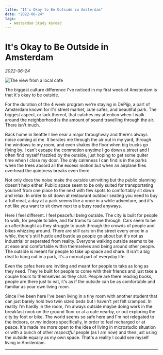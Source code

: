```yaml
---
title: "It's Okay to Be Outside in Amsterdam"
date: "2022-06-24"
tags:
  - Amsterdam Study Abroad
---
```


# It's Okay to Be Outside in Amsterdam
*2022-06-24*

![The view from a local cafe](/img/journal/amsterdamArchive/cafe-view.JPG)

The biggest culture difference I've noticed in my first week of Amsterdam is that it's okay to be outside.

For the duration of the 4 week program we're staying in DePijp, a part of Amsterdam known for it's street market, cute cafes, and beautiful park. The biggest aspect, or lack thereof, that catches my attention when I walk around the neighborhood is the amount of sound travelling through the air. There isn't much. 

Back home in Seattle I live near a major throughway and there's always noise coming at me. It berates me through the air out in my yard, through the windows to my room, and even shakes the floor when big trucks go flying by. I can't escape the commotion anytime I go down a street and I often find myself frazzled by the outside, just hoping to get some quiter time when I close my door. The only calmness I can find is in the parks when the trees absord all the excess motion but when an airplane flies overhead the quietness breaks even there. 

Not only does the noise make the outside uninviting but the public planning doesn't help either. Public space seem to be only suited for transportating yourself from one place to the next with few spots to comfortably sit down and relax. In order to sit down at restaurant outdoor seating you need to buy a full meal, a day at a park seems like a once in a while adventure, and it's not like you want to sit down next to a busy road anyways.

Here I feel different. I feel peaceful being outside. The city is built for people to walk, for people to bike, and for trams to come through. Cars seem to be an afterthought as they struggle to push through the crowds of people and bikes whizzing around. There are still cars on the street every once in a while, there's still hustle and bustle as people go about but it's not as industrial or seperated from reality. Everyone walking outside seems to be at ease and comfortable within themselves and being around other people. The outside is meant for people to take up space and share. It isn't a big deal to hang out in a park, it's a normal part of everyday life.

Even the cafes here are inviting and meant for people to take as long as they need. They're built for people to come with their friends and just take a couple hours to themselves as they chat. People are there reading books, people are there just to eat, it's as if the outside can be as comfortable and familiar as your own living room.

Since I've been here I've been living in a tiny room with another student that can just barely hold two twin sized beds but I haven't yet felt cramped. In reality I'm hardly in the room, I'm always outside maybe doing work in the breakfast nook on the ground floor or at a cafe nearby, or out exploring the city by foot or bike. The world seems so safe here and I'm not relegated to the indoors, or *my* indoors specifically, in order to feel recharged or at peace. It's made me more open to the idea of living in microstudio situation or with a bunch of other *respectful* people (as I am now) and then just using the outside equally as my own space. That's a reality I could see myself living in Amsterdam.

--- 

